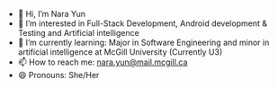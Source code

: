 - 👋 Hi, I’m Nara Yun
- 👀 I’m interested in Full-Stack Development, Android development & Testing and Artificial intelligence 
- 🌱 I’m currently learning: Major in Software Engineering and minor in artificial intelligence at McGill University (Currently U3)
- 📫 How to reach me: nara.yun@mail.mcgill.ca
- 😄 Pronouns: She/Her


<!---
NaraYun0614/NaraYun0614 is a ✨ special ✨ repository because its `README.md` (this file) appears on your GitHub profile.
You can click the Preview link to take a look at your changes.
--->
